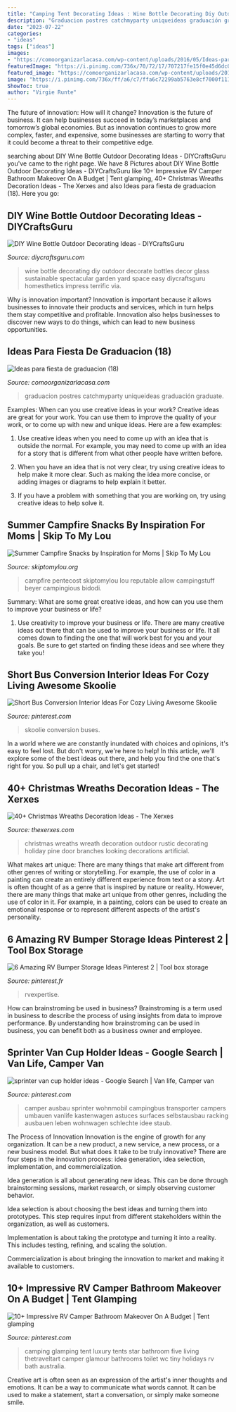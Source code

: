 ```yaml
---
title: "Camping Tent Decorating Ideas : Wine Bottle Decorating Diy Outdoor Decorate Bottles Decor Glass Sustainable Spectacular Garden Yard Space Easy Diycraftsguru Homesthetics Impress Terrific Via"
description: "Graduacion postres catchmyparty uniqueideas graduación graduate"
date: "2023-07-22"
categories:
- "ideas"
tags: ["ideas"]
images:
- "https://comoorganizarlacasa.com/wp-content/uploads/2016/05/Ideas-para-fiesta-de-graduacion-18.jpg"
featuredImage: "https://i.pinimg.com/736x/70/72/17/707217fe15f0e45d6dc041725c148c1a.jpg"
featured_image: "https://comoorganizarlacasa.com/wp-content/uploads/2016/05/Ideas-para-fiesta-de-graduacion-18.jpg"
image: "https://i.pinimg.com/736x/ff/a6/c7/ffa6c72299ab5763e8cf7000f111c483.jpg"
ShowToc: true
author: "Virgie Runte"
---
```



The future of innovation: How will it change?
Innovation is the future of business. It can help businesses succeed in today’s marketplaces and tomorrow’s global economies. But as innovation continues to grow more complex, faster, and expensive, some businesses are starting to worry that it could become a threat to their competitive edge.

	

		
searching about DIY Wine Bottle Outdoor Decorating Ideas - DIYCraftsGuru you've came to the right page. We have 8 Pictures about DIY Wine Bottle Outdoor Decorating Ideas - DIYCraftsGuru like 10+ Impressive RV Camper Bathroom Makeover On A Budget | Tent glamping, 40+ Christmas Wreaths Decoration Ideas - The Xerxes and also Ideas para fiesta de graduacion (18). Here you go:
		
    
## DIY Wine Bottle Outdoor Decorating Ideas - DIYCraftsGuru

<img loading=lazy src="http://www.diycraftsguru.com/wp-content/uploads/2016/08/17-Bottle-Outdoor-Decorating-Ideas.jpg" onerror="this.onerror=null;this.src='https://tse3.mm.bing.net/th?id=OIP.V4KSW-mGleRfZXv9r4PMEwHaLH&amp;pid=15.1';" alt="DIY Wine Bottle Outdoor Decorating Ideas - DIYCraftsGuru">

_Source: diycraftsguru.com_

>wine bottle decorating diy outdoor decorate bottles decor glass sustainable spectacular garden yard space easy diycraftsguru homesthetics impress terrific via. 

	

Why is innovation important?
Innovation is important because it allows businesses to innovate their products and services, which in turn helps them stay competitive and profitable. Innovation also helps businesses to discover new ways to do things, which can lead to new business opportunities.

    
## Ideas Para Fiesta De Graduacion (18)

<img loading=lazy src="https://comoorganizarlacasa.com/wp-content/uploads/2016/05/Ideas-para-fiesta-de-graduacion-18.jpg" onerror="this.onerror=null;this.src='https://tse2.mm.bing.net/th?id=OIP.MVq4WikEv-acodmCOX1-7wAAAA&amp;pid=15.1';" alt="Ideas para fiesta de graduacion (18)">

_Source: comoorganizarlacasa.com_

>graduacion postres catchmyparty uniqueideas graduación graduate. 

	

Examples: When can you use creative ideas in your work?
Creative ideas are great for your work. You can use them to improve the quality of your work, or to come up with new and unique ideas. Here are a few examples:
1. Use creative ideas when you need to come up with an idea that is outside the normal. For example, you may need to come up with an idea for a story that is different from what other people have written before.

2. When you have an idea that is not very clear, try using creative ideas to help make it more clear. Such as making the idea more concise, or adding images or diagrams to help explain it better.

3. If you have a problem with something that you are working on, try using creative ideas to help solve it.

    
## Summer Campfire Snacks By Inspiration For Moms | Skip To My Lou

<img loading=lazy src="https://www.skiptomylou.org/wp-content/uploads/2015/07/Summer-Campfire-Snacks-1.jpg" onerror="this.onerror=null;this.src='https://tse1.mm.bing.net/th?id=OIP.D75U69DuNahqdK9upf8hIQHaJ4&amp;pid=15.1';" alt="Summer Campfire Snacks by Inspiration for Moms | Skip To My Lou">

_Source: skiptomylou.org_

>campfire pentecost skiptomylou lou reputable allow campingstuff beyer campingious bidodi. 

	

Summary: What are some great creative ideas, and how can you use them to improve your business or life?
1. Use creativity to improve your business or life.
There are many creative ideas out there that can be used to improve your business or life. It all comes down to finding the one that will work best for you and your goals. Be sure to get started on finding these ideas and see where they take you!

    
## Short Bus Conversion Interior Ideas For Cozy Living Awesome Skoolie

<img loading=lazy src="https://i.pinimg.com/736x/ce/68/13/ce6813ecce8464d8f830d0d535110da9.jpg" onerror="this.onerror=null;this.src='https://tse1.mm.bing.net/th?id=OIP.gIcrycN0w8N3fdNZxR29pgHaF7&amp;pid=15.1';" alt="Short Bus Conversion Interior Ideas For Cozy Living Awesome Skoolie">

_Source: pinterest.com_

>skoolie conversion buses. 

	

In a world where we are constantly inundated with choices and opinions, it's easy to feel lost. But don't worry, we're here to help! In this article, we'll explore some of the best ideas out there, and help you find the one that's right for you. So pull up a chair, and let's get started!

    
## 40+ Christmas Wreaths Decoration Ideas - The Xerxes

<img loading=lazy src="http://www.thexerxes.com/wp-content/uploads/2015/11/belive-christmas-wreath.jpg" onerror="this.onerror=null;this.src='https://tse3.mm.bing.net/th?id=OIP.maqXTt7C7mi65L2jpyQzLAHaKF&amp;pid=15.1';" alt="40+ Christmas Wreaths Decoration Ideas - The Xerxes">

_Source: thexerxes.com_

>christmas wreaths wreath decoration outdoor rustic decorating holiday pine door branches looking decorations artificial. 

	

What makes art unique: There are many things that make art different from other genres of writing or storytelling. For example, the use of color in a painting can create an entirely different experience from text or a story.
Art is often thought of as a genre that is inspired by nature or reality. However, there are many things that make art unique from other genres, including the use of color in it. For example, in a painting, colors can be used to create an emotional response or to represent different aspects of the artist's personality.

    
## 6 Amazing RV Bumper Storage Ideas Pinterest 2 | Tool Box Storage

<img loading=lazy src="https://i.pinimg.com/736x/70/72/17/707217fe15f0e45d6dc041725c148c1a.jpg" onerror="this.onerror=null;this.src='https://tse2.mm.bing.net/th?id=OIP.yerfhoMcY2Jhc-4hoit_1AHaLG&amp;pid=15.1';" alt="6 Amazing RV Bumper Storage Ideas Pinterest 2 | Tool box storage">

_Source: pinterest.fr_

>rvexpertise. 

	

How can brainstroming be used in business?
Brainstroming is a term used in business to describe the process of using insights from data to improve performance. By understanding how brainstroming can be used in business, you can benefit both as a business owner and employee.

    
## Sprinter Van Cup Holder Ideas - Google Search | Van Life, Camper Van

<img loading=lazy src="https://i.pinimg.com/736x/ff/a6/c7/ffa6c72299ab5763e8cf7000f111c483.jpg" onerror="this.onerror=null;this.src='https://tse3.mm.bing.net/th?id=OIP.SCPeeGJzQVTdMxLAvZsIAwHaJ4&amp;pid=15.1';" alt="sprinter van cup holder ideas - Google Search | Van life, Camper van">

_Source: pinterest.com_

>camper ausbau sprinter wohnmobil campingbus transporter campers umbauen vanlife kastenwagen astuces surfaces selbstausbau racking ausbauen leben wohnwagen schlechte idee staub. 

	

The Process of Innovation
Innovation is the engine of growth for any organization. It can be a new product, a new service, a new process, or a new business model. But what does it take to be truly innovative?
There are four steps in the innovation process: idea generation, idea selection, implementation, and commercialization.

Idea generation is all about generating new ideas. This can be done through brainstorming sessions, market research, or simply observing customer behavior.

Idea selection is about choosing the best ideas and turning them into prototypes. This step requires input from different stakeholders within the organization, as well as customers.

Implementation is about taking the prototype and turning it into a reality. This includes testing, refining, and scaling the solution.

Commercialization is about bringing the innovation to market and making it available to customers.

    
## 10+ Impressive RV Camper Bathroom Makeover On A Budget | Tent Glamping

<img loading=lazy src="https://i.pinimg.com/736x/68/6d/5c/686d5c920b797726016fdaff9fbafc2c.jpg" onerror="this.onerror=null;this.src='https://tse2.mm.bing.net/th?id=OIP.xhg7RBGfr0F9nQnGVMZSDgHaLD&amp;pid=15.1';" alt="10+ Impressive RV Camper Bathroom Makeover On A Budget | Tent glamping">

_Source: pinterest.com_

>camping glamping tent luxury tents star bathroom five living thetraveltart camper glamour bathrooms toilet wc tiny holidays rv bath australia. 

	

Creative art is often seen as an expression of the artist's inner thoughts and emotions. It can be a way to communicate what words cannot. It can be used to make a statement, start a conversation, or simply make someone smile.

